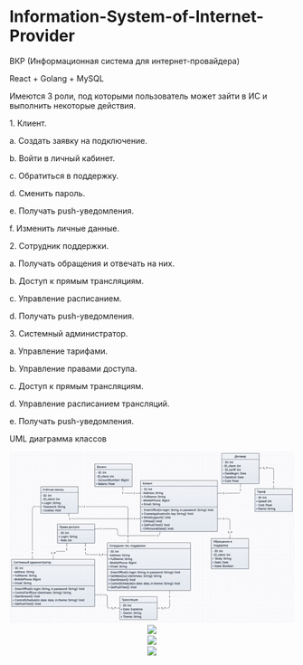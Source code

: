 # Information-System-of-Internet-Provider
<p>ВКР (Информационная система для интернет-провайдера)</p>
<p>React + Golang + MySQL</p>

<p>Имеются 3 роли, под которыми пользователь может зайти в ИС и выполнить некоторые действия.</p>
<p>1.	Клиент.</p>
<p>  a.	Создать заявку на подключение.</p>
<p>  b.	Войти в личный кабинет.</p>
<p>  c.	Обратиться в поддержку.</p>
<p>  d.	Сменить пароль.</p>
<p>  e.	Получать push-уведомления.</p>
<p>  f.	Изменить личные данные.</p>
<p>2.	Сотрудник поддержки.</p>
<p>  a.	Получать обращения и отвечать на них.</p>
<p>  b.	Доступ к прямым трансляциям.</p>
<p>  c.	Управление расписанием.</p>
<p>  d.	Получать push-уведомления.</p>
<p>3.	Системный администратор.</p>
<p>  a.	Управление тарифами.</p>
<p>  b.	Управление правами доступа.</p>
<p>  c.	Доступ к прямым трансляциям.</p>
<p>  d.	Управление расписанием трансляций.</p>
<p>  e.	Получать push-уведомления.</p>
<p>UML диаграмма классов </p>
<div align="center">
  <img src="https://github.com/fbrtyu/Information-System-of-Internet-Provider/blob/main/1.jpg?raw=true" width="700"/>
</div>

<div id="header" align="center">
  <img src="https://drive.google.com/file/d/1OqrVcO9r8AHWoIgPYazk1HsGfYsB0XCF/view?usp=sharing" width="100"/>
</div>

<div id="header" align="center">
  <img src="https://drive.google.com/file/d/1DXgRdnDrZfVwpf2Bw0V-l2jI3e4bPUgN/view?usp=sharing" width="100"/>
</div>

<div id="header" align="center">
  <img src="https://drive.google.com/file/d/1vg4mYlpcYFGuWH-cRDi5IyA-mnurnKun/view?usp=sharing" width="100"/>
</div>
